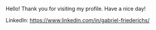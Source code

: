 Hello! Thank you for visiting my profile. Have a nice day!

LinkedIn: https://www.linkedin.com/in/gabriel-friederichs/
